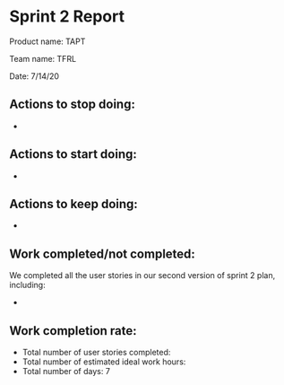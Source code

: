 # Sprint 2 Report

Product name: TAPT

Team name: TFRL

Date: 7/14/20

## Actions to stop doing:

- 

## Actions to start doing:

-  

## Actions to keep doing:

- 

## Work completed/not completed:

We completed all the user stories in our second version of sprint 2 plan, including:

- 

## Work completion rate:

- Total number of user stories completed: 
- Total number of estimated ideal work hours: 
- Total number of days: 7
